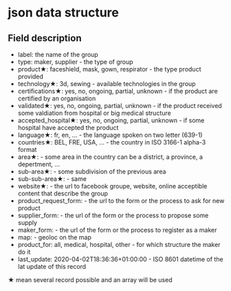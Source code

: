 # json data structure

## Field description

* label: the name of the group
* type: maker, supplier - the type of group
* product★: faceshield, mask, gown, respirator - the type product provided
* technology★: 3d, sewing - available technologies in the group
* certifications★: yes, no, ongoing, partial, unknown - if the product are certified by an organisation
* validated★: yes, no, ongoing, partial, unknown - if the product received some valdiation from hospital or big medical structure
* accepted_hospital★: yes, no, ongoing, partial, unknown - if some hospital have accepted the product
* language★: fr, en, ... - the language spoken on two letter (639-1)
* countries★: BEL, FRE, USA, ... - the country in ISO 3166-1 alpha-3 format
* area★: - some area in the country can be a district, a province, a depertment, ...
* sub-area★: - some subdivision of the previous area
* sub-sub-area★: - same
* website★: - the url to facebook groupe, website, online acceptible content that describe the group
* product_request_form: - the url to the form or the process to ask for new product
* supplier_form: - the url of the form or the process to propose some supply
* maker_form: - the url of the form or the process to register as a maker
* map: - geoloc on the map
* product_for: all, medical, hospital, other - for which structure the maker do it
* last_update: 2020-04-02T18:36:36+01:00:00 - ISO 8601 datetime of the lat update of this record

★ mean several record possible and an array will be used
